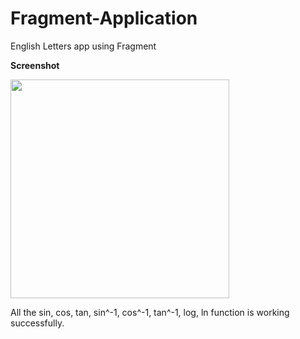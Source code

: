 # Fragment-Application
English Letters app using Fragment

**Screenshot**

<img src="https://user-images.githubusercontent.com/37112730/67660586-4978cc80-f989-11e9-85e8-07683df4510c.jpg" width="350">

All the sin, cos, tan, sin^-1, cos^-1, tan^-1, log, ln function is working successfully. 
